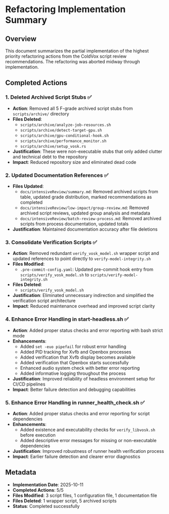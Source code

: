 # Refactoring Implementation Summary

## Overview
This document summarizes the partial implementation of the highest priority refactoring actions from the ColdVox script review recommendations. The refactoring was aborted midway through implementation.

## Completed Actions

### 1. Deleted Archived Script Stubs ✅
- **Action**: Removed all 5 F-grade archived script stubs from `scripts/archive/` directory
- **Files Deleted**:
  - `scripts/archive/analyze-job-resources.sh`
  - `scripts/archive/detect-target-gpu.sh`
  - `scripts/archive/gpu-conditional-hook.sh`
  - `scripts/archive/performance_monitor.sh`
  - `scripts/archive/setup_vosk.rs`
- **Justification**: These were non-executable stubs that only added clutter and technical debt to the repository
- **Impact**: Reduced repository size and eliminated dead code

### 2. Updated Documentation References ✅
- **Files Updated**:
  - `docs/intensiveReview/summary.md`: Removed archived scripts from table, updated grade distribution, marked recommendations as completed
  - `docs/intensiveReview/low-impact/group-review.md`: Removed archived script reviews, updated group analysis and metadata
  - `docs/intensiveReview/batch-review-process.md`: Removed archived scripts from process documentation, updated totals
- **Justification**: Maintained documentation accuracy after file deletions

### 3. Consolidate Verification Scripts ✅
- **Action**: Removed redundant `verify_vosk_model.sh` wrapper script and updated references to point directly to `verify-model-integrity.sh`
- **Files Modified**:
  - `.pre-commit-config.yaml`: Updated pre-commit hook entry from `scripts/verify_vosk_model.sh` to `scripts/verify-model-integrity.sh`
- **Files Deleted**:
  - `scripts/verify_vosk_model.sh`
- **Justification**: Eliminated unnecessary indirection and simplified the verification script architecture
- **Impact**: Reduced maintenance overhead and improved script clarity

### 4. Enhance Error Handling in start-headless.sh ✅
- **Action**: Added proper status checks and error reporting with bash strict mode
- **Enhancements**:
  - Added `set -euo pipefail` for robust error handling
  - Added PID tracking for Xvfb and Openbox processes
  - Added verification that Xvfb display becomes available
  - Added verification that Openbox starts successfully
  - Enhanced audio system check with better error reporting
  - Added informative logging throughout the process
- **Justification**: Improved reliability of headless environment setup for CI/CD pipelines
- **Impact**: Better failure detection and debugging capabilities

### 5. Enhance Error Handling in runner_health_check.sh ✅
- **Action**: Added proper status checks and error reporting for script dependencies
- **Enhancements**:
  - Added existence and executability checks for `verify_libvosk.sh` before execution
  - Added descriptive error messages for missing or non-executable dependencies
- **Justification**: Improved robustness of runner health verification process
- **Impact**: Earlier failure detection and clearer error diagnostics

## Metadata
- **Implementation Date**: 2025-10-11
- **Completed Actions**: 5/5
- **Files Modified**: 3 script files, 1 configuration file, 1 documentation file
- **Files Deleted**: 1 wrapper script, 5 archived scripts
- **Status**: Completed successfully